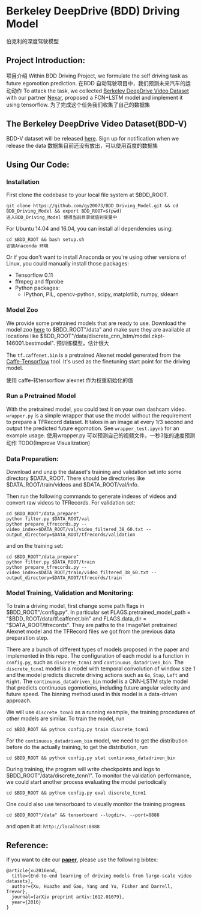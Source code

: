 # Berkeley DeepDrive (BDD) Driving Model

伯克利的深度驾驶模型
## Project Introduction:
项目介绍
Within BDD Driving Project, we formulate the self driving task as future egomotion prediction.
在BDD 自动驾驶项目中，我们预测未来汽车的运动动作
To attack the task, we collected [Berkeley DeepDrive Video Dataset](https://goo.gl/forms/7XThUcjpGALkqxFU2) with our partner [Nexar](https://www.getnexar.com/),
proposed a FCN+LSTM model and implement it using tensorflow.
为了完成这个任务我们收集了自己的数据集
## The Berkeley DeepDrive Video Dataset(BDD-V)

BDD-V dataset will be released [here](https://goo.gl/forms/7XThUcjpGALkqxFU2). Sign up for notification when we release the data
数据集目前还没有放出，可以使用百度的数据集
## Using Our Code:
### Installation
First clone the codebase to your local file system at $BDD_ROOT.
```
git clone https://github.com/gy20073/BDD_Driving_Model.git && cd BDD_Driving_Model && export BDD_ROOT=$(pwd)
进入BDD_Driving_Model 使得当前目录赋值到变量中
```
For Ubuntu 14.04 and 16.04, you can install all dependencies using:
```
cd $BDD_ROOT && bash setup.sh
安装Anaconda 环境
```
Or if you don't want to install Anaconda or you're using other versions of Linux, you could manually install those packages:

- Tensorflow 0.11
- ffmpeg and ffprobe
- Python packages:
    * IPython, PIL, opencv-python, scipy, matplotlib, numpy, sklearn

### Model Zoo
We provide some pretrained models that are ready to use. Download the model zoo [here](https://drive.google.com/drive/folders/0B7pFVHKojiewM3A4azZmOV9SYkk?usp=sharing) to $BDD_ROOT"/data" and make sure they are available at locations like $BDD_ROOT"/data/discrete_cnn_lstm/model.ckpt-146001.bestmodel".
预训练模型，估计很大

The `tf.caffenet.bin` is a pretrained Alexnet model generated from the [Caffe-Tensorflow](https://github.com/ethereon/caffe-tensorflow) tool. It's used as the finetuning start point for the driving model.

使用 caffe-转tensorflow alexnet 作为权重初始化的值
### Run a Pretrained Model
With the pretrained model, you could test it on your own dashcam video. `wrapper.py` is a simple wrapper that use the model without the requirement to prepare a TFRecord dataset. It takes in an image at every 1/3 second and output the predicted future egomotion. See `wrapper_test.ipynb` for an example usage.
使用wropper.py 可以预测自己的视频文件，一秒3张的速度预测动作
TODO(Improve Visualization)

### Data Preparation:
Download and unzip the dataset's training and validation set into some directory $DATA_ROOT. There should be directories like $DATA_ROOT/train/videos and $DATA_ROOT/val/info.

Then run the following commands to generate indexes of videos and convert raw videos to TFRecords. For validation set:
```
cd $BDD_ROOT"/data_prepare"
python filter.py $DATA_ROOT/val
python prepare_tfrecords.py --video_index=$DATA_ROOT/val/video_filtered_38_60.txt --output_directory=$DATA_ROOT/tfrecords/validation
```
and on the training set:
```
cd $BDD_ROOT"/data_prepare"
python filter.py $DATA_ROOT/train
python prepare_tfrecords.py --video_index=$DATA_ROOT/train/video_filtered_38_60.txt --output_directory=$DATA_ROOT/tfrecords/train
```

### Model Training, Validation and Monitoring:
To train a driving model, first change some path flags in $BDD_ROOT"/config.py". In particular set FLAGS.pretrained_model_path = "$BDD_ROOT/data/tf.caffenet.bin" and FLAGS.data_dir = "$DATA_ROOT/tfrecords". They are paths to the ImageNet pretrained Alexnet model and the TFRecord files we got from the previous data preparation step.

There are a bunch of different types of models proposed in the paper and implemented in this repo. The configuration of each model is a function in `config.py`, such as `discrete_tcnn1` and `continuous_datadriven_bin`. The `discrete_tcnn1` model is a model with temporal convolution of window size 1 and the model predicts discrete driving actions such as `Go`, `Stop`, `Left` and `Right`. The `continuous_datadriven_bin` model is a CNN-LSTM style model that predicts continuous egomotions, including future angular velocity and future speed. The binning method used in this model is a data-driven approach.

We will use `discrete_tcnn1` as a running example, the training procedures of other models are similar. To train the model, run
```
cd $BDD_ROOT && python config.py train discrete_tcnn1
```
For the `continuous_datadriven_bin` model, we need to get the distribution before do the actually training, to get the distribution, run
```
cd $BDD_ROOT && python config.py stat continuous_datadriven_bin
```
During training, the program will write checkpoints and logs to $BDD_ROOT"/data/discrete_tcnn1". To monitor the validation performance, we could start another process evaluating the model periodically
```
cd $BDD_ROOT && python config.py eval discrete_tcnn1
```
One could also use tensorboard to visually monitor the training progress
```
cd $BDD_ROOT"/data" && tensorboard --logdir=. --port=8888
```
and open it at: `http://localhost:8888`


## Reference:
If you want to cite our [**paper**](https://arxiv.org/pdf/1612.01079.pdf), please use the following bibtex:
```
@article{xu2016end,
  title={End-to-end learning of driving models from large-scale video datasets},
  author={Xu, Huazhe and Gao, Yang and Yu, Fisher and Darrell, Trevor},
  journal={arXiv preprint arXiv:1612.01079},
  year={2016}
}
```
